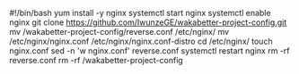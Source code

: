 #!/bin/bash
yum install -y nginx
systemctl start nginx
systemctl enable nginx
git clone https://github.com/IwunzeGE/wakabetter-project-config.git
mv /wakabetter-project-config/reverse.conf /etc/nginx/
mv /etc/nginx/nginx.conf /etc/nginx/nginx.conf-distro
cd /etc/nginx/
touch nginx.conf
sed -n 'w nginx.conf' reverse.conf
systemctl restart nginx
rm -rf reverse.conf
rm -rf /wakabetter-project-config

